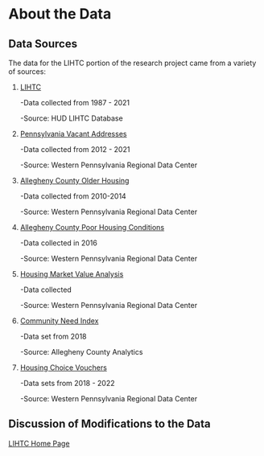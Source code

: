# About the Data

## Data Sources
The data for the LIHTC portion of the research project came from a variety of sources:
1. [LIHTC](https://lihtc.huduser.gov/)

   -Data collected from 1987 - 2021
   
   -Source: HUD LIHTC Database
 
 
2. [Pennsylvania Vacant Addresses](https://data.wprdc.org/dataset/vacant-addresses)

    -Data collected from 2012 - 2021
    
    -Source: Western Pennsylvania Regional Data Center


3. [Allegheny County Older Housing](https://data.wprdc.org/dataset/pre-1950-housing)

    -Data collected from 2010-2014

    -Source: Western Pennsylvania Regional Data Center
    
    
4. [Allegheny County Poor Housing Conditions](https://data.wprdc.org/dataset/allegheny-county-poor-condition-residential-parcel-rates)

     -Data collected in 2016
     
     -Source: Western Pennsylvania Regional Data Center
     
     
5. [Housing Market Value Analysis](https://data.wprdc.org/dataset/market-value-analysis-2021)

      -Data collected
      
      -Source: Western Pennsylvania Regional Data Center
      
      
6. [Community Need Index](https://analytics.alleghenycounty.us/2021/05/13/allegheny-county-community-need-index/)

      -Data set from 2018
      
      -Source: Allegheny County Analytics
      
      
7. [Housing Choice Vouchers](https://data.wprdc.org/dataset/housing-choice-vouchers-housing-authority-of-the-city-of-pittsburgh)

      -Data sets from 2018 - 2022
      
      -Source: Western Pennsylvania Regional Data Center

## Discussion of Modifications to the Data


[LIHTC Home Page](https://pcrgdatafellows.github.io/Summer-Research-Project/LIHTC.html)
